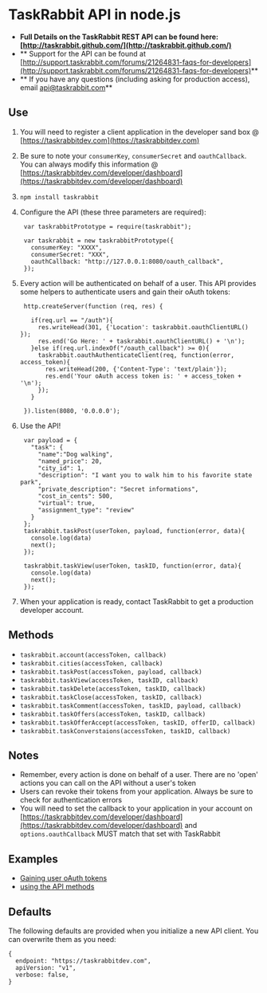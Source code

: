 # TaskRabbit API in node.js

- **Full Details on the TaskRabbit REST API can be found here: [http://taskrabbit.github.com/](http://taskrabbit.github.com/)**
- ** Support for the API can be found at [http://support.taskrabbit.com/forums/21264831-faqs-for-developers](http://support.taskrabbit.com/forums/21264831-faqs-for-developers)**
- ** If you have any questions (including asking for production access), email api@taskrabbit.com**

## Use

1. You will need to register a client application in the developer sand box @ [https://taskrabbitdev.com](https://taskrabbitdev.com)
2. Be sure to note your `consumerKey`, `consumerSecret` and `oauthCallback`.  You can always modify this information @ [https://taskrabbitdev.com/developer/dashboard](https://taskrabbitdev.com/developer/dashboard)
3. `npm install taskrabbit`
4. Configure the API (these three parameters are required): 

		var taskrabbitPrototype = require(taskrabbit");
		
		var taskrabbit = new taskrabbitPrototype({
		  consumerKey: "XXXX",
		  consumerSecret: "XXX",
		  oauthCallback: "http://127.0.0.1:8080/oauth_callback",
		});
		
5. Every action will be authenticated on behalf of a user.  This API provides some helpers to authenticate users and gain their oAuth tokens:

		http.createServer(function (req, res) {
		
		  if(req.url == "/auth"){
			res.writeHead(301, {'Location': taskrabbit.oauthClientURL() });
		    res.end('Go Here: ' + taskrabbit.oauthClientURL() + '\n');
		  }else if(req.url.indexOf("/oauth_callback") >= 0){
		    taskrabbit.oauthAuthenticateClient(req, function(error, access_token){
		      res.writeHead(200, {'Content-Type': 'text/plain'});
		      res.end('Your oAuth access token is: ' + access_token + '\n');
		    });
		  }
		  
		}).listen(8080, '0.0.0.0');

6. Use the API!

		var payload = {
		  "task": {
		    "name":"Dog walking",
		    "named_price": 20, 
		    "city_id": 1,
		    "description": "I want you to walk him to his favorite state park",
		    "private_description": "Secret informations",
		    "cost_in_cents": 500,
		    "virtual": true,
		    "assignment_type": "review"
		  }
		};
		taskrabbit.taskPost(userToken, payload, function(error, data){
		  console.log(data)
		  next();
		});
		
		taskrabbit.taskView(userToken, taskID, function(error, data){
		  console.log(data)
		  next();
		});

7. When your application is ready, contact TaskRabbit to get a production developer account.

## Methods

- `taskrabbit.account(accessToken, callback)`
- `taskrabbit.cities(accessToken, callback)`
- `taskrabbit.taskPost(accessToken, payload, callback)`
- `taskrabbit.taskView(accessToken, taskID, callback)`
- `taskrabbit.taskDelete(accessToken, taskID, callback)`
- `taskrabbit.taskClose(accessToken, taskID, callback)`
- `taskrabbit.taskComment(accessToken, taskID, payload, callback)`
- `taskrabbit.taskOffers(accessToken, taskID, callback)`
- `taskrabbit.taskOfferAccept(accessToken, taskID, offerID, callback)`
- `taskrabbit.taskConverstaions(accessToken, taskID, callback)`

## Notes

- Remember, every action is done on behalf of a user.  There are no 'open' actions you can call on the API without a user's token
- Users can revoke their tokens from your application.  Always be sure to check for authentication errors
- You will need to set the callback to your application in your account on [https://taskrabbitdev.com/developer/dashboard](https://taskrabbitdev.com/developer/dashboard) and `options.oauthCallback` MUST match that set with TaskRabbit

## Examples

- [Gaining user oAuth tokens](https://github.com/evantahler/taskrabbit-node/blob/master/examples/auth.js)
- [using the API methods](https://github.com/evantahler/taskrabbit-node/blob/master/examples/data.js)

## Defaults

The following defaults are provided when you initialize a new API client.  You can overwrite them as you need:

	{
	  endpoint: "https://taskrabbitdev.com",
	  apiVersion: "v1",
	  verbose: false,
	}